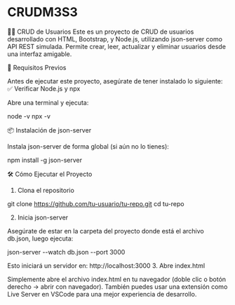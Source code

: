 # CRUDM3S3
🧑‍💻 CRUD de Usuarios  Este es un proyecto de CRUD de usuarios desarrollado con HTML, Bootstrap, y Node.js, utilizando json-server como API REST simulada. Permite crear, leer, actualizar y eliminar usuarios desde una interfaz amigable.

🚀 Requisitos Previos

Antes de ejecutar este proyecto, asegúrate de tener instalado lo siguiente:
✅ Verificar Node.js y npx

Abre una terminal y ejecuta:

node -v
npx -v

📦 Instalación de json-server

Instala json-server de forma global (si aún no lo tienes):

npm install -g json-server

🛠️ Cómo Ejecutar el Proyecto
1. Clona el repositorio

git clone https://github.com/tu-usuario/tu-repo.git
cd tu-repo

2. Inicia json-server

Asegúrate de estar en la carpeta del proyecto donde está el archivo db.json, luego ejecuta:

json-server --watch db.json --port 3000

Esto iniciará un servidor en: http://localhost:3000
3. Abre index.html

Simplemente abre el archivo index.html en tu navegador (doble clic o botón derecho → abrir con navegador).
También puedes usar una extensión como Live Server en VSCode para una mejor experiencia de desarrollo.



